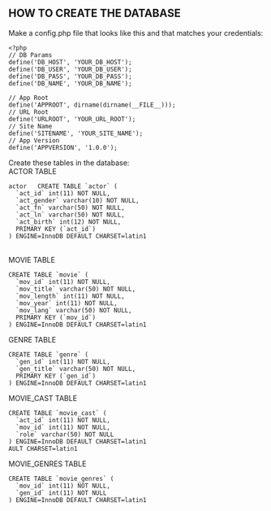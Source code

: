 
HOW TO CREATE THE DATABASE
--------------------------

Make a config.php file that looks like this and that matches your credentials:
<br>

~~~~
<?php
// DB Params
define('DB_HOST', 'YOUR_DB_HOST');
define('DB_USER', 'YOUR_DB_USER');
define('DB_PASS', 'YOUR_DB_PASS');
define('DB_NAME', 'YOUR_DB_NAME');

// App Root
define('APPROOT', dirname(dirname(__FILE__)));
// URL Root
define('URLROOT', 'YOUR_URL_ROOT');
// Site Name
define('SITENAME', 'YOUR_SITE_NAME');
// App Version
define('APPVERSION', '1.0.0');
~~~~

Create these tables in the database:
<br>
ACTOR TABLE
~~~~
actor	CREATE TABLE `actor` (
  `act_id` int(11) NOT NULL,
  `act_gender` varchar(10) NOT NULL,
  `act_fn` varchar(50) NOT NULL,
  `act_ln` varchar(50) NOT NULL,
  `act_birth` int(12) NOT NULL,
  PRIMARY KEY (`act_id`)
) ENGINE=InnoDB DEFAULT CHARSET=latin1	
~~~~
<br>
MOVIE TABLE 

~~~~
CREATE TABLE `movie` (
  `mov_id` int(11) NOT NULL,
  `mov_title` varchar(50) NOT NULL,
  `mov_length` int(11) NOT NULL,
  `mov_year` int(11) NOT NULL,
  `mov_lang` varchar(50) NOT NULL,
  PRIMARY KEY (`mov_id`)
) ENGINE=InnoDB DEFAULT CHARSET=latin1	
~~~~

GENRE TABLE

~~~~
CREATE TABLE `genre` (
  `gen_id` int(11) NOT NULL,
  `gen_title` varchar(50) NOT NULL,
  PRIMARY KEY (`gen_id`)
) ENGINE=InnoDB DEFAULT CHARSET=latin1	
~~~~

MOVIE_CAST TABLE

~~~~
CREATE TABLE `movie_cast` (
  `act_id` int(11) NOT NULL,
  `mov_id` int(11) NOT NULL,
  `role` varchar(50) NOT NULL
) ENGINE=InnoDB DEFAULT CHARSET=latin1	
AULT CHARSET=latin1	
~~~~

MOVIE_GENRES TABLE

~~~~
CREATE TABLE `movie_genres` (
  `mov_id` int(11) NOT NULL,
  `gen_id` int(11) NOT NULL
) ENGINE=InnoDB DEFAULT CHARSET=latin1	
~~~~

